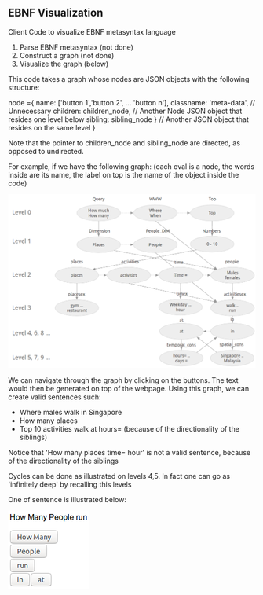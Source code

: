## EBNF Visualization

Client Code to visualize EBNF metasyntax language

1. Parse EBNF metasyntax (not done)
2. Construct a graph (not done)
3. Visualize the graph (below)

This code takes a graph whose nodes are JSON objects with the following structure:

node ={
 name: ['button 1','button 2', ... 'button n'],
 classname: 'meta-data', // Unnecessary
 children: children_node, // Another Node JSON object that resides one level below
 sibling: sibling_node } // Another JSON object that resides on the same level
}

Note that the pointer to children_node and sibling_node are directed, as opposed to undirected.

For example, if we have the following graph: (each oval is a node, the words inside are its name, the label on top is the name of the object inside the code)

![Alt text](https://github.com/danrugeles/EBNF_visualization/blob/master/EBNF.png "aql graph")

We can navigate through the graph by clicking on the buttons. The text would then be generated on top of the webpage.
Using this graph, we can create valid sentences such:

 - Where males walk in Singapore
 - How many places 
 - Top 10 activities walk at hours= (because of the directionality of the siblings)

Notice that 'How many places time= hour' is not a valid sentence, because of the directionality of the siblings

Cycles can be done as illustrated on levels 4,5. In fact one can go as 'infinitely deep' by recalling this levels

One of sentence is illustrated below:

![Alt text](https://github.com/danrugeles/EBNF_visualization/blob/master/sentence.png "aql sentence")

